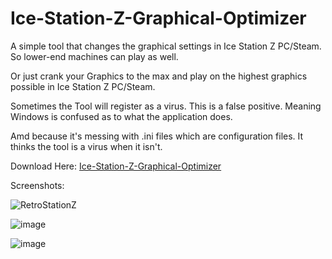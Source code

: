 # Ice-Station-Z-Graphical-Optimizer
A simple tool that changes the graphical settings in Ice Station Z PC/Steam. So lower-end machines can play as well. 

Or just crank your Graphics to the max and play on the highest graphics possible in Ice Station Z PC/Steam.

Sometimes the Tool will register as a virus. This is a false positive. Meaning Windows is confused as to what the application does.

Amd because it's messing with .ini files which are configuration files. It thinks the tool is a virus when it isn't.

Download Here: [Ice-Station-Z-Graphical-Optimizer](https://github.com/Cracko298/Ice-Station-Z-Graphical-Optimizer/files/7700914/Ice-Station-Z-Graphical-Optimizer.zip)

Screenshots:

![RetroStationZ](https://user-images.githubusercontent.com/78656905/145750985-25699056-0208-4f41-a149-e6f769d3d521.png)

![image](https://user-images.githubusercontent.com/78656905/145751106-82786db4-3494-4d2e-80e3-ce16d3909f62.png)

![image](https://user-images.githubusercontent.com/78656905/145751203-476e91ee-1b9c-4470-91d9-d132431de253.png)
